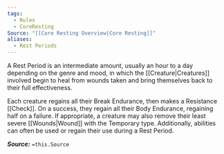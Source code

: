 ```yaml
---
tags:
  - Rules
  - CoreResting
Source: "[[Core Resting Overview|Core Resting]]"
aliases:
  - Rest Periods
---
```

A Rest Period is an intermediate amount, usually an hour to a day depending on the genre and mood, in which the [[Creature|Creatures]] involved begin to heal from wounds taken and bring themselves back to their full effectiveness.

Each creature regains all their Break Endurance, then makes a Resistance [[Check]]. On a success, they regain all their Body Endurance, regaining half on a failure. If appropriate, a creature may also remove their least severe [[Wounds|Wound]] with the Temporary type. Additionally, abilities can often be used or regain their use during a Rest Period. 

***Source:*** `=this.Source`
